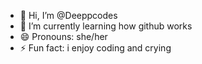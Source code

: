 - 👋 Hi, I’m @Deeppcodes
- 🌱 I’m currently learning how github works
- 😄 Pronouns: she/her
- ⚡ Fun fact: i enjoy coding and crying

<!---
Deeppcodes/Deeppcodes is a ✨ special ✨ repository because its `README.md` (this file) appears on your GitHub profile.
You can click the Preview link to take a look at your changes.
--->
